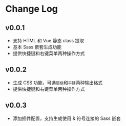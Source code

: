 # Change Log

## v0.0.1

- 支持 HTML 和 Vue 静态 class 提取
- 基本 Sass 嵌套生成功能
- 提供快捷键和右键菜单两种操作方式

## v0.0.2

- 生成 CSS 功能，可选`层级`和`平铺`两种输出格式
- 提供快捷键和右键菜单两种操作方式

## v0.0.3

- 添加插件配置，支持生成使用 & 符号连接的 Sass 嵌套
